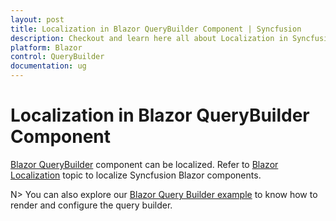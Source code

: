 ```yaml
---
layout: post
title: Localization in Blazor QueryBuilder Component | Syncfusion
description: Checkout and learn here all about Localization in Syncfusion Blazor QueryBuilder component and more.
platform: Blazor
control: QueryBuilder
documentation: ug
---
```


# Localization in Blazor QueryBuilder Component

[Blazor QueryBuilder](https://www.syncfusion.com/blazor-components/blazor-query-builder) component can be localized. Refer to [Blazor Localization](https://blazor.syncfusion.com/documentation/common/localization) topic to localize Syncfusion Blazor components.

N> You can also explore our [Blazor Query Builder example](https://blazor.syncfusion.com/demos/query-builder/default-functionalities?theme=bootstrap4) to know how to render and configure the query builder.